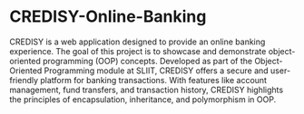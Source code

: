 # CREDISY-Online-Banking
 CREDISY is a web application designed to provide an online banking experience. The goal of this project is to showcase and demonstrate object-oriented programming (OOP) concepts. Developed as part of the Object-Oriented Programming module at SLIIT, CREDISY offers a secure and user-friendly platform for banking transactions. With features like account management, fund transfers, and transaction history, CREDISY highlights the principles of encapsulation, inheritance, and polymorphism in OOP.
